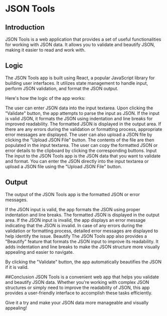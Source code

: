 # JSON Tools
## Introduction
JSON Tools is a web application that provides a set of useful functionalities for working with JSON data. It allows you to validate and beautify JSON, making it easier to read and work with.

## Logic
The JSON Tools app is built using React, a popular JavaScript library for building user interfaces. It utilizes state management to handle input, perform JSON validation, and format the JSON output.

Here's how the logic of the app works:

The user can enter JSON data into the input textarea.
Upon clicking the "Validate" button, the app attempts to parse the input as JSON.
If the input is valid JSON, it formats the JSON using indentation and line breaks for improved readability.
The formatted JSON is displayed in the output area.
If there are any errors during the validation or formatting process, appropriate error messages are displayed.
The user can also upload a JSON file by clicking the "Upload JSON File" button. The contents of the file are then populated in the input textarea.
The user can copy the formatted JSON or error details to the clipboard by clicking the corresponding buttons.
Input
The input to the JSON Tools app is the JSON data that you want to validate and format. You can enter the JSON directly into the input textarea or upload a JSON file using the "Upload JSON File" button.

## Output
The output of the JSON Tools app is the formatted JSON or error messages.

If the JSON input is valid, the app formats the JSON using proper indentation and line breaks. The formatted JSON is displayed in the output area.
If the JSON input is invalid, the app displays an error message indicating that the JSON is invalid.
In case of any errors during the validation or formatting process, detailed error messages are displayed to help identify the issue.
Beautify
The JSON Tools app also provides a "Beautify" feature that formats the JSON input to improve its readability. It adds indentation and line breaks to make the JSON structure more visually appealing and easier to navigate.

By clicking the "Validate" button, the app automatically beautifies the JSON if it is valid.

##Conclusion
JSON Tools is a convenient web app that helps you validate and beautify JSON data. Whether you're working with complex JSON structures or simply need to improve the readability of JSON, this app provides a user-friendly interface to accomplish these tasks efficiently.

Give it a try and make your JSON data more manageable and visually appealing!
